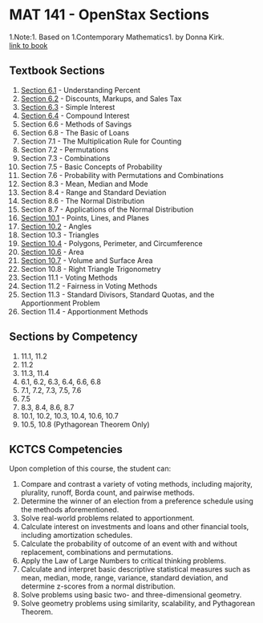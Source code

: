 # MAT 141 - OpenStax Sections

1.Note:1. Based on 1.Contemporary Mathematics1. by Donna Kirk.  
[link to book](https://openstax.org/books/contemporary-mathematics/pages/1-introduction)

## Textbook Sections

1. [Section 6.1](./ContemporaryMathematics-6-1.pdf) - Understanding Percent
2. [Section 6.2](./ContemporaryMathematics-6-2.pdf) - Discounts, Markups, and Sales Tax
3. [Section 6.3](./ContemporaryMathematics-6-3.pdf) - Simple Interest
4. [Section 6.4](./ContemporaryMathematics-6-4.pdf) - Compound Interest
5. Section 6.6 - Methods of Savings
6. Section 6.8 - The Basic of Loans
7. Section 7.1 - The Multiplication Rule for Counting
8. Section 7.2 - Permutations
9. Section 7.3 - Combinations
10. Section 7.5 - Basic Concepts of Probability
11. Section 7.6 - Probability with Permutations and Combinations
12. Section 8.3 - Mean, Median and Mode
13. Section 8.4 - Range and Standard Deviation
14. Section 8.6 - The Normal Distribution
15. Section 8.7 - Applications of the Normal Distribution
16. [Section 10.1](./ContemporaryMathematics-10-1.pdf) - Points, Lines, and Planes
17. [Section 10.2](./ContemporaryMathematics-10-2.pdf) - Angles
18. Section 10.3 - Triangles
19. [Section 10.4](./ContemporaryMathematics-10-4.pdf) - Polygons, Perimeter, and Circumference
20. [Section 10.6](./ContemporaryMathematics-10-6.pdf) - Area
21. [Section 10.7](./ContemporaryMathematics-10-7.pdf) - Volume and Surface Area
22. Section 10.8 - Right Triangle Trigonometry
23. Section 11.1 - Voting Methods
24. Section 11.2 - Fairness in Voting Methods
25. Section 11.3 - Standard Divisors, Standard Quotas, and the Apportionment Problem
26. Section 11.4 - Apportionment Methods

## Sections by Competency
1. 11.1, 11.2
2. 11.2
3. 11.3, 11.4
4. 6.1, 6.2, 6.3, 6.4, 6.6, 6.8
5. 7.1, 7.2, 7.3, 7.5, 7.6
6. 7.5
7. 8.3, 8.4, 8.6, 8.7
8. 10.1, 10.2, 10.3, 10.4, 10.6, 10.7
9. 10.5, 10.8 (Pythagorean Theorem Only)

## KCTCS Competencies
Upon completion of this course, the student can:
1.	Compare and contrast a variety of voting methods, including majority, plurality, runoff, Borda count, and pairwise methods.
2.	Determine the winner of an election from a preference schedule using the methods aforementioned.
3.	Solve real-world problems related to apportionment.
4.	Calculate interest on investments and loans and other financial tools, including amortization schedules.
5.	Calculate the probability of outcome of an event with and without replacement, combinations and permutations.
6.	Apply the Law of Large Numbers to critical thinking problems.
7.	Calculate and interpret basic descriptive statistical measures such as mean, median, mode, range, variance, standard deviation, and determine z-scores from a normal distribution.
8.	Solve problems using basic two- and three-dimensional geometry.
9.	Solve geometry problems using similarity, scalability, and Pythagorean Theorem.